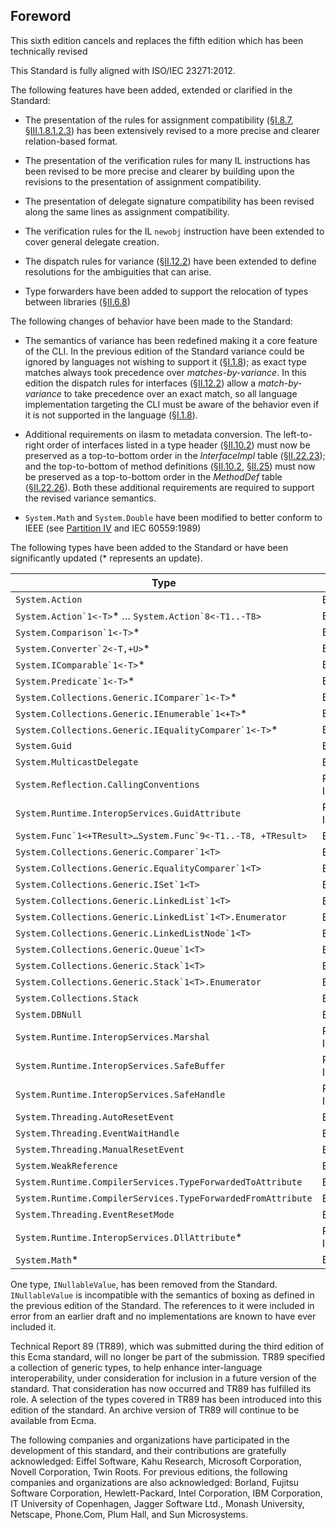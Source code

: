 ## Foreword

This sixth edition cancels and replaces the fifth edition which has been technically revised

This Standard is fully aligned with ISO/IEC 23271:2012.

The following features have been added, extended or clarified in the Standard:

 * The presentation of the rules for assignment compatibility (§[I.8.7](i.8.7-assignment-compatibility.md), §[III.1.8.1.2.3]((#todo-missing-hyperlink))) has been extensively revised to a more precise and clearer relation-based format.

 * The presentation of the verification rules for many IL instructions has been revised to be more precise and clearer by building upon the revisions to the presentation of assignment compatibility.

 * The presentation of delegate signature compatibility has been revised along the same lines as assignment compatibility.

 * The verification rules for the IL `newobj` instruction have been extended to cover general delegate creation.

 * The dispatch rules for variance (§[II.12.2]((#todo-missing-hyperlink))) have been extended to define resolutions for the ambiguities that can arise.

 * Type forwarders have been added to support the relocation of types between libraries (§[II.6.8]((#todo-missing-hyperlink)))

The following changes of behavior have been made to the Standard:

 * The semantics of variance has been redefined making it a core feature of the CLI. In the previous edition of the Standard variance could be ignored by languages not wishing to support it (§[I.1.8]((#todo-missing-hyperlink))); as exact type matches always took precedence over *matches-by-variance*. In this edition the dispatch rules for interfaces (§[II.12.2]((#todo-missing-hyperlink))) allow a *match-by-variance* to take precedence over an exact match, so all language implementation targeting the CLI must be aware of the behavior even if it is not supported in the language (§[I.1.8]((#todo-missing-hyperlink))).

 * Additional requirements on ilasm to metadata conversion. The left-to-right order of interfaces listed in a type header (§[II.10.2]((#todo-missing-hyperlink))) must now be preserved as a top-to-bottom order in the _InterfaceImpl_ table (§[II.22.23]((#todo-missing-hyperlink))); and the top-to-bottom of method definitions (§[II.10.2]((#todo-missing-hyperlink)), §[II.25]((#todo-missing-hyperlink))) must now be preserved as a top-to-bottom order in the _MethodDef_ table (§[II.22.26]((#todo-missing-hyperlink))). Both these additional requirements are required to support the revised variance semantics.

 * `System.Math` and `System.Double` have been modified to better conform to IEEE (see [Partition IV]((#todo-missing-hyperlink)) and IEC 60559:1989)

The following types have been added to the Standard or have been significantly updated (* represents an update).

 Type | Library
 ---- | ----
 `System.Action` | BCL
 ``System.Action`1<-T>``* &hellip; ``System.Action`8<-T1..-T8>`` | BCL
 ``System.Comparison`1<-T>``* | BCL
 ``System.Converter`2<-T,+U>``* | BCL
 ``System.IComparable`1<-T>``* | BCL
 ``System.Predicate`1<-T>``* | BCL
 ``System.Collections.Generic.IComparer`1<-T>``* | BCL
 ``System.Collections.Generic.IEnumerable`1<+T>``* | BCL
 ``System.Collections.Generic.IEqualityComparer`1<-T>``* | BCL
 `System.Guid` | BCL
 `System.MulticastDelegate` | BCL
 `System.Reflection.CallingConventions` | Runtime Infrastructure
 `System.Runtime.InteropServices.GuidAttribute` | Runtime Infrastructure
 ``System.Func`1<+TResult>…System.Func`9<-T1..-T8, +TResult>`` | BCL
 ``System.Collections.Generic.Comparer`1<T>`` | BCL
 ``System.Collections.Generic.EqualityComparer`1<T>`` | BCL
 ``System.Collections.Generic.ISet`1<T>`` | BCL
 ``System.Collections.Generic.LinkedList`1<T>`` | BCL
 ``System.Collections.Generic.LinkedList`1<T>.Enumerator`` | BCL
 ``System.Collections.Generic.LinkedListNode`1<T>`` | BCL
 ``System.Collections.Generic.Queue`1<T>`` | BCL
 ``System.Collections.Generic.Stack`1<T>`` | BCL
 ``System.Collections.Generic.Stack`1<T>.Enumerator`` | BCL
 `System.Collections.Stack` | BCL
 `System.DBNull` | BCL
 `System.Runtime.InteropServices.Marshal` | Runtime Infrastructure
 `System.Runtime.InteropServices.SafeBuffer` | Runtime Infrastructure
 `System.Runtime.InteropServices.SafeHandle` | Runtime Infrastructure
 `System.Threading.AutoResetEvent` | BCL
 `System.Threading.EventWaitHandle` | BCL
 `System.Threading.ManualResetEvent` | BCL
 `System.WeakReference` | BCL
 `System.Runtime.CompilerServices.TypeForwardedToAttribute` | BCL
 `System.Runtime.CompilerServices.TypeForwardedFromAttribute` | BCL
 `System.Threading.EventResetMode` | BCL
 `System.Runtime.InteropServices.DllAttribute`* | Runtime Infrastructure
 `System.Math`* | BCL
 
One type, `INullableValue`, has been removed from the Standard. `INullableValue` is incompatible with the semantics of boxing as defined in the previous edition of the Standard. The references to it were included in error from an earlier draft and no implementations are known to have ever included it. 

Technical Report 89 (TR89), which was submitted during the third edition of this Ecma standard, will no longer be part of the submission. TR89 specified a collection of generic types, to help enhance inter-language interoperability, under consideration for inclusion in a future version of the standard. That consideration has now occurred and TR89 has fulfilled its role. A selection of the types covered in TR89 has been introduced into this edition of the standard. An archive version of TR89 will continue to be available from Ecma.

The following companies and organizations have participated in the development of this standard, and their contributions are gratefully acknowledged: Eiffel Software, Kahu Research, Microsoft Corporation, Novell Corporation, Twin Roots. For previous editions, the following companies and organizations are also acknowledged: Borland, Fujitsu Software Corporation, Hewlett-Packard, Intel Corporation, IBM Corporation, IT University of Copenhagen, Jagger Software Ltd., Monash University, Netscape, Phone.Com, Plum Hall, and Sun Microsystems.
